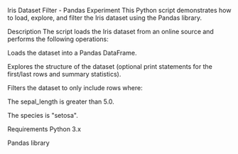 Iris Dataset Filter - Pandas Experiment
This Python script demonstrates how to load, explore, and filter the Iris dataset using the Pandas library.

Description
The script loads the Iris dataset from an online source and performs the following operations:

Loads the dataset into a Pandas DataFrame.

Explores the structure of the dataset (optional print statements for the first/last rows and summary statistics).

Filters the dataset to only include rows where:

The sepal_length is greater than 5.0.

The species is "setosa".

Requirements
Python 3.x

Pandas library

